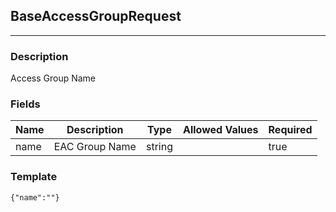 ## BaseAccessGroupRequest
---
### Description
Access Group Name
### Fields
| Name | Description | Type | Allowed Values | Required |
| ---- | ----------- | ---- | -------------- | -------- |
| name | EAC Group Name | string |  | true |
### Template
```
{"name":""}
```
